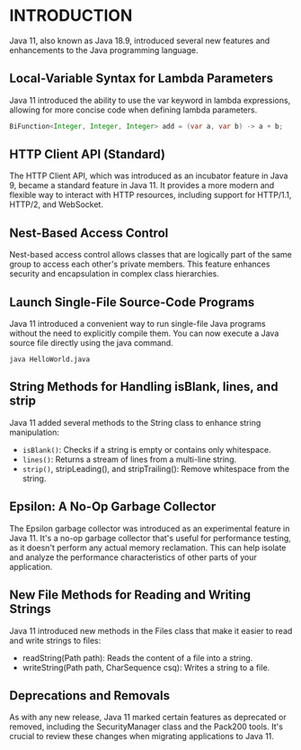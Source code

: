 # INTRODUCTION
Java 11, also known as Java 18.9, introduced several new features and enhancements to the Java programming language.

## Local-Variable Syntax for Lambda Parameters
Java 11 introduced the ability to use the var keyword in lambda expressions, allowing for more concise code when defining lambda parameters.
```java
BiFunction<Integer, Integer, Integer> add = (var a, var b) -> a + b;
```

## HTTP Client API (Standard)
The HTTP Client API, which was introduced as an incubator feature in Java 9, became a standard feature in Java 11. It provides a more modern and flexible way to interact with HTTP resources, including support for HTTP/1.1, HTTP/2, and WebSocket.

## Nest-Based Access Control
Nest-based access control allows classes that are logically part of the same group to access each other's private members. This feature enhances security and encapsulation in complex class hierarchies.

## Launch Single-File Source-Code Programs
Java 11 introduced a convenient way to run single-file Java programs without the need to explicitly compile them. You can now execute a Java source file directly using the java command.
```shell
java HelloWorld.java
```

## String Methods for Handling isBlank, lines, and strip
Java 11 added several methods to the String class to enhance string manipulation:
- `isBlank()`: Checks if a string is empty or contains only whitespace.
- `lines()`: Returns a stream of lines from a multi-line string.
- `strip()`, stripLeading(), and stripTrailing(): Remove whitespace from the string.

## Epsilon: A No-Op Garbage Collector
The Epsilon garbage collector was introduced as an experimental feature in Java 11. It's a no-op garbage collector that's useful for performance testing, as it doesn't perform any actual memory reclamation. This can help isolate and analyze the performance characteristics of other parts of your application.

## New File Methods for Reading and Writing Strings
Java 11 introduced new methods in the Files class that make it easier to read and write strings to files:
- readString(Path path): Reads the content of a file into a string.
- writeString(Path path, CharSequence csq): Writes a string to a file.

## Deprecations and Removals
As with any new release, Java 11 marked certain features as deprecated or removed, including the SecurityManager class and the Pack200 tools. It's crucial to review these changes when migrating applications to Java 11.